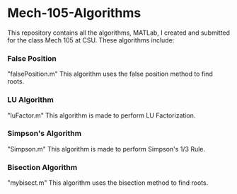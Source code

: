 # Mech-105-Algorithms
This repository contains all the algorithms, MATLab, I created and submitted for the class Mech 105 at CSU. These algorithms include:
### False Position
"falsePosition.m"
This algorithm uses the false position method to find roots.
### LU Algorithm
"luFactor.m"
This algorithm is made to perform LU Factorization.
### Simpson's Algorithm
"Simpson.m"
This algorithm is made to perform Simpson's 1/3 Rule.
### Bisection Algorithm
"mybisect.m"
This algorithm uses the bisection method to find roots.
